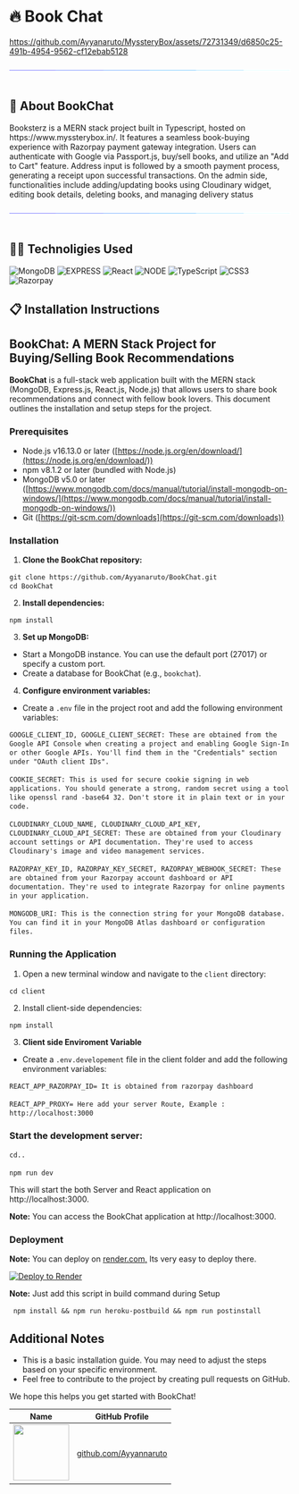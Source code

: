 # 🔥 Book Chat
https://github.com/Ayyanaruto/MyssteryBox/assets/72731349/d6850c25-491b-4954-9562-cf12ebab5128

<img src="https://github.com/Ayyanaruto/Ayyanaruto/blob/a8ab3ec2f7b0db200c750cd1f22c303d6a1c2a08/LINE.gif"><br><br>

##  🤔 About BookChat
<p>Booksterz is a MERN stack project built in Typescript, hosted on https://www.myssterybox.in/. It features a seamless book-buying experience with Razorpay payment gateway integration. Users can authenticate with Google via Passport.js, buy/sell books, and utilize an "Add to Cart" feature. Address input is followed by a smooth payment process, generating a receipt upon successful transactions. On the admin side, functionalities include adding/updating books using Cloudinary widget, editing book details, deleting books, and managing delivery status</p>


<img src="https://github.com/Ayyanaruto/Ayyanaruto/blob/a8ab3ec2f7b0db200c750cd1f22c303d6a1c2a08/LINE.gif"><br><br>

## 👨‍💻 Technoligies Used

![MongoDB](https://img.shields.io/badge/MongoDB-%234ea94b.svg?style=for-the-badge&logo=mongodb&logoColor=white)
![EXPRESS](https://img.shields.io/badge/Express.js-000000?style=for-the-badge&logo=express&logoColor=white)
![React](https://img.shields.io/badge/react-%2320232a.svg?style=for-the-badge&logo=react&logoColor=%2361DAFB)
![NODE](https://img.shields.io/badge/Node.js-339933?style=for-the-badge&logo=nodedotjs&logoColor=white)
![TypeScript](https://img.shields.io/badge/typescript-%23007ACC.svg?style=for-the-badge&logo=typescript&logoColor=white)
![CSS3](https://img.shields.io/badge/CSS%20-%231572B6.svg?style=for-the-badge&logo=css3&logoColor=white)
![Razorpay](https://img.shields.io/badge/Razorpay-02042B?style=for-the-badge&logo=razorpay&logoColor=3395FF)

## 📋 Installation Instructions
## BookChat: A MERN Stack Project for Buying/Selling Book Recommendations

**BookChat** is a full-stack web application built with the MERN stack (MongoDB, Express.js, React.js, Node.js) that allows users to share book recommendations and connect with fellow book lovers. This document outlines the installation and setup steps for the project.

### Prerequisites

* Node.js v16.13.0 or later ([https://node.js.org/en/download/](https://node.js.org/en/download/))
* npm v8.1.2 or later (bundled with Node.js)
* MongoDB v5.0 or later ([https://www.mongodb.com/docs/manual/tutorial/install-mongodb-on-windows/](https://www.mongodb.com/docs/manual/tutorial/install-mongodb-on-windows/))
* Git ([https://git-scm.com/downloads](https://git-scm.com/downloads))

### Installation

1. **Clone the BookChat repository:**

```
git clone https://github.com/Ayyanaruto/BookChat.git
cd BookChat
```

2. **Install dependencies:**

```
npm install
```

3. **Set up MongoDB:**

* Start a MongoDB instance. You can use the default port (27017) or specify a custom port.
* Create a database for BookChat (e.g., `bookchat`).

4. **Configure environment variables:**

* Create a `.env` file in the project root and add the following environment variables:

```
GOOGLE_CLIENT_ID, GOOGLE_CLIENT_SECRET: These are obtained from the Google API Console when creating a project and enabling Google Sign-In or other Google APIs. You'll find them in the "Credentials" section under "OAuth client IDs".

COOKIE_SECRET: This is used for secure cookie signing in web applications. You should generate a strong, random secret using a tool like openssl rand -base64 32. Don't store it in plain text or in your code.

CLOUDINARY_CLOUD_NAME, CLOUDINARY_CLOUD_API_KEY, CLOUDINARY_CLOUD_API_SECRET: These are obtained from your Cloudinary account settings or API documentation. They're used to access Cloudinary's image and video management services.

RAZORPAY_KEY_ID, RAZORPAY_KEY_SECRET, RAZORPAY_WEBHOOK_SECRET: These are obtained from your Razorpay account dashboard or API documentation. They're used to integrate Razorpay for online payments in your application.

MONGODB_URI: This is the connection string for your MongoDB database. You can find it in your MongoDB Atlas dashboard or configuration files.

```


### Running the Application

1. Open a new terminal window and navigate to the `client` directory:

```
cd client
```

2. Install client-side dependencies:

```
npm install
```
3. **Client side Enviroment Variable**
* Create a `.env.developement` file in the client folder and add the following environment variables:
```
REACT_APP_RAZORPAY_ID= It is obtained from razorpay dashboard

REACT_APP_PROXY= Here add your server Route, Example : http://localhost:3000

```

### Start the development server:

```
cd..

npm run dev
```

This will start the both Server and React application on http://localhost:3000.

**Note:** You can access the BookChat application at http://localhost:3000.

### Deployment
**Note:** You can deploy on [render.com,](https://render.com/) Its very easy to deploy there. <br>

[![Deploy to Render](https://render.com/images/deploy-to-render-button.svg)](https://render.com/deploy)


**Note:** Just add this script in build command during Setup
```
 npm install && npm run heroku-postbuild && npm run postinstall
```

## Additional Notes

* This is a basic installation guide. You may need to adjust the steps based on your specific environment.
* Feel free to contribute to the project by creating pull requests on GitHub.

We hope this helps you get started with BookChat!


| Name             | GitHub Profile                              |
| ---------------- | ------------------------------------------- |
|<img src="https://avatars.githubusercontent.com/u/72731349?v=4" width="100" height="100"> | [github.com/Ayyannaruto](https://github.com/Ayyanaruto) |



